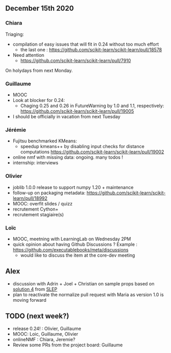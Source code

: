 ## December 15th 2020

### Chiara
Triaging:
 - compilation of easy issues that will fit in 0.24 without too much effort
   - the last one : https://github.com/scikit-learn/scikit-learn/pull/18578
 - Need attention
   - https://github.com/scikit-learn/scikit-learn/pull/7910

On holydays from next Monday.

### Guillaume
- MOOC
- Look at blocker for 0.24:
    * Chaging 0.25 and 0.26 in FutureWarning by 1.0 and 1.1, respectively: https://github.com/scikit-learn/scikit-learn/pull/19005
- I should be officially in vacation from next Tuesday

### Jérémie
- Fujitsu benchmarked KMeans:
  - speedup kmeans++ by disabling input checks for distance computations https://github.com/scikit-learn/scikit-learn/pull/19002 
- online nmf with missing data: ongoing. many todos !
- internship: interviews

### Olivier
- joblib 1.0.0 release to support numpy 1.20 + maintenance
- follow-up on packaging metadata: https://github.com/scikit-learn/scikit-learn/pull/18992 
- MOOC: overfit slides / quizz
- recrutement Cython+
- recrutement stagiaire(s)

### Loïc
- MOOC, meetning with LearningLab on Wednesday 2PM
- quick opinion about having Github Discussions ? Example : https://github.com/executablebooks/meta/discussions
  - would like to discuss the item at the core-dev meeting

## Alex
- discussion with Adrin + Joel + Christian on sample props based on [solution 4](https://github.com/scikit-learn/scikit-learn/pull/16079) from
  [SLEP](https://scikit-learn-enhancement-proposals.readthedocs.io/en/latest/slep004/proposal.html)
- plan to reactivate the normalize pull request with Maria as version 1.0 is moving forward

## TODO (next week?)
- release 0.24! : Olivier, Guillaume
- MOOC: Loic, Guillaume, Olivier
- onlineNMF : Chiara, Jeremie?
- Review some PRs from the project board: Guillaume





